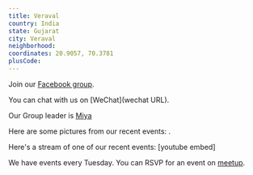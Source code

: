 ```yaml
---
title: Veraval
country: India
state: Gujarat
city: Veraval
neighborhood: 
coordinates: 20.9057, 70.3781
plusCode:
---
```

Join our [Facebook group](https://www.facebook.com/groups/free.code.camp.veraval.gujarat).

You can chat with us on [WeChat](wechat URL).

Our Group leader is [Miya](freecodecamp.org/miya)

Here are some pictures from our recent events:
![]().

Here's a stream of one of our recent events:
[youtube embed]

We have events every Tuesday. You can RSVP for an event on [meetup](meetupurl).

